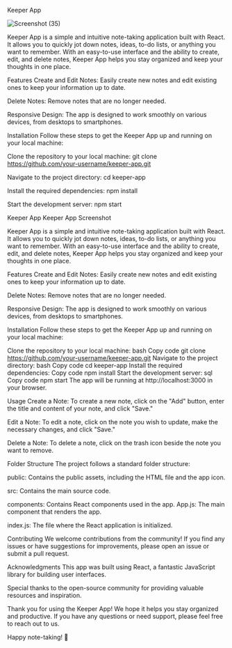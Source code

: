 Keeper App


![Screenshot (35)](https://github.com/AB-Jadhav/keeper-app/assets/116675135/0890a2c0-f4a7-4b73-9857-9f271af2707c)

Keeper App is a simple and intuitive note-taking application built with React. It allows you to quickly jot down notes, ideas, to-do lists, or anything you want to remember. 
With an easy-to-use interface and the ability to create, edit, and delete notes, Keeper App helps you stay organized and keep your thoughts in one place.

Features
Create and Edit Notes: Easily create new notes and edit existing ones to keep your information up to date.

Delete Notes: Remove notes that are no longer needed.

Responsive Design: The app is designed to work smoothly on various devices, from desktops to smartphones.

Installation
Follow these steps to get the Keeper App up and running on your local machine:

Clone the repository to your local machine:
git clone https://github.com/your-username/keeper-app.git

Navigate to the project directory:
cd keeper-app

Install the required dependencies:
npm install

Start the development server:
npm start


Keeper App
Keeper App Screenshot

Keeper App is a simple and intuitive note-taking application built with React. It allows you to quickly jot down notes, ideas, to-do lists, or anything you want to remember. With an easy-to-use interface and the ability to create, edit, and delete notes, Keeper App helps you stay organized and keep your thoughts in one place.

Features
Create and Edit Notes: Easily create new notes and edit existing ones to keep your information up to date.

Delete Notes: Remove notes that are no longer needed.

Responsive Design: The app is designed to work smoothly on various devices, from desktops to smartphones.

Installation
Follow these steps to get the Keeper App up and running on your local machine:

Clone the repository to your local machine:
bash
Copy code
git clone https://github.com/your-username/keeper-app.git
Navigate to the project directory:
bash
Copy code
cd keeper-app
Install the required dependencies:
Copy code
npm install
Start the development server:
sql
Copy code
npm start
The app will be running at http://localhost:3000 in your browser.

Usage
Create a Note: To create a new note, click on the "Add" button, enter the title and content of your note, and click "Save."

Edit a Note: To edit a note, click on the note you wish to update, make the necessary changes, and click "Save."

Delete a Note: To delete a note, click on the trash icon beside the note you want to remove.

Folder Structure
The project follows a standard folder structure:

public: Contains the public assets, including the HTML file and the app icon.

src: Contains the main source code.

components: Contains React components used in the app.
App.js: The main component that renders the app.

index.js: The file where the React application is initialized.

Contributing
We welcome contributions from the community! If you find any issues or have suggestions for improvements, please open an issue or submit a pull request.

Acknowledgments
This app was built using React, a fantastic JavaScript library for building user interfaces.

Special thanks to the open-source community for providing valuable resources and inspiration.

Thank you for using the Keeper App! We hope it helps you stay organized and productive. If you have any questions or need support, please feel free to reach out to us.

Happy note-taking! 📝
